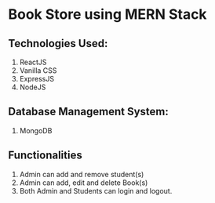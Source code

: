 # Book Store using MERN Stack  

## Technologies Used:
  1. ReactJS
  2. Vanilla CSS
  3. ExpressJS
  4. NodeJS

## Database Management System:
  1. MongoDB


## Functionalities
 1. Admin can add and remove student(s)
 2. Admin can add, edit and delete Book(s)
 3. Both Admin and Students can login and logout.


